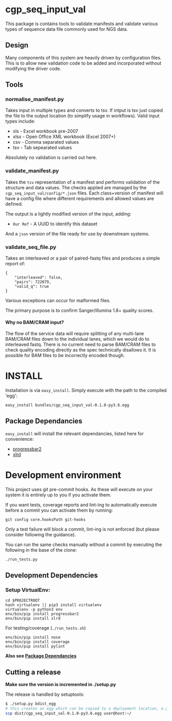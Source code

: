 # cgp_seq_input_val

This package is contains tools to validate manifests and validate various types
of sequence data file commonly used for NGS data.

## Design

Many components of this system are heavily driven by configuration files.  This
is to allow new validation code to be added and incorporated without modifying
the driver code.

## Tools

### normalise_manifest.py

Takes input in multiple types and converts to tsv.  If intput is tsv just copied
the file to the output location (to simplify usage in workflows).  Valid input types
include:

* xls - Excel workbook pre-2007
* xlsx - Open Office XML workbook (Excel 2007+)
* csv - Comma separated values
* tsv - Tab sepearated values

Absolutely no validation is carried out here.

### validate_manifest.py

Takes the `tsv` representation of a manifest and performs validation of the structure
and data values.  The checks applied are managed by the `cgp_seq_input_val/config/*.json`
files.  Each class+version of manifest will have a config file where different requirements
and allowed values are defined.

The output is a lightly modified version of the input, adding:

* `Our Ref` - A UUID to identify this dataset

And a `json` version of the file ready for use by downstream systems.

### validate_seq_file.py

Takes an interleaved or a pair of paired-fastq files and produces a simple report of:

```
{
    "interleaved": false,
    "pairs": 722079,
    "valid_q": true
}
```

Various exceptions can occur for malformed files.

The primary purpose is to confirm Sanger/Illumina 1.8+ quality scores.

#### Why no BAM/CRAM input?

The flow of the service data will require splitting of any multi-lane BAM/CRAM files
down to the individual lanes, which we would do to interleaved fastq.  There is no
current need to parse BAM/CRAM files to check quality encoding directly as the spec
technically disallows it.  It is possible for BAM files to be incorrectly encoded though.


# INSTALL

Installation is via `easy_install`.  Simply execute with the path to the compiled 'egg':

```bash
easy_install bundles/cgp_seq_input_val-0.1.0-py3.6.egg
```

## Package Dependancies

`easy_install` will install the relevant dependancies, listed here for convenience:

* [progressbar2](http://progressbar-2.readthedocs.io/en/latest/)
* [xlrd](https://github.com/python-excel/xlrd)


# Development environment
This project uses git pre-commit hooks.  As these will execute on your system it is entirely up to you if you activate them.

If you want tests, coverage reports and lint-ing to automatically execute before a commit you can activate them by running:

```
git config core.hooksPath git-hooks
```

Only a test failure will block a commit, lint-ing is not enforced (but please consider following the guidance).

You can run the same checks manually without a commit by executing the following in the base of the clone:

```bash
./run_tests.py
```

## Development Dependencies

### Setup VirtualEnv:

```
cd $PROJECTROOT
hash virtualenv || pip3 install virtualenv
virtualenv -p python3 env
env/bin/pip install progressbar2
env/bin/pip install xlrd
```

For testing/coverage (`./run_tests.sh`)

```
env/bin/pip install nose
env/bin/pip install coverage
env/bin/pip install pylint
```

__Also see [Package Dependancies](#package-dependancies)__

## Cutting a release

__Make sure the version is incremented in ./setup.py__

The release is handled by setuptools:

```bash
$ ./setup.py bdist_egg
# this creates an egg which can be copied to a deployment location, e.g.
scp dist/cgp_seq_input_val-0.1.0-py3.6.egg user@host:~/
```
